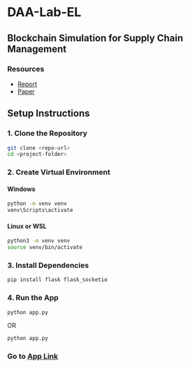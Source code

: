 # DAA-Lab-EL

## Blockchain Simulation for Supply Chain Management

### Resources

* [Report](https://docs.google.com/document/d/1Xk8POtbVw8_nhK8Dc9fjyZ7ZSNqfZTebjM1RemIaBzs/edit?usp=sharing)
* [Paper](https://www.overleaf.com/3348832666xdwwhvnczvvv#f60019)

## Setup Instructions

### 1. Clone the Repository
```bash
git clone <repo-url>
cd <project-folder>
```

### 2. Create Virtual Environment
#### Windows
```bash
python -m venv venv
venv\Scripts\activate
```
#### Linux or WSL
```bash
python3 -m venv venv
source venv/bin/activate
```

### 3. Install Dependencies
```bash
pip install flask flask_socketio
```

### 4. Run the App
```bash
python app.py
```
OR
```bash
python app.py
```
### Go to [App Link](http://localhost:5000/)
